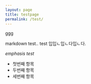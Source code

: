 ```yaml
---
layout: page
title: testpage
permalink: /test/
---
```


ggg

markdown test..
test 입입ㄴ입ㄴ다입ㄴ다.

*emphasis test*

- 첫번째 항목
- 두번째 항목
- 세번째 항목

